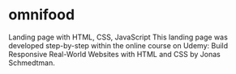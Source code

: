 # omnifood
Landing page with HTML, CSS, JavaScript
This landing page was developed step-by-step within the online course on Udemy: 
Build Responsive Real-World Websites with HTML and CSS by Jonas Schmedtman.

